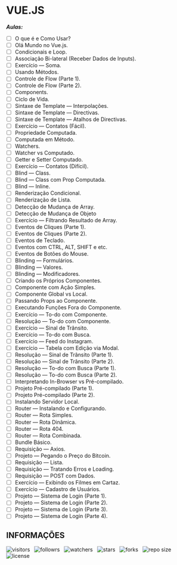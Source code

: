 # VUE.JS

***Aulas:***

- [ ] O que é e Como Usar?
- [ ] Olá Mundo no Vue.js.
- [ ] Condicionais e Loop.
- [ ] Associação Bi-lateral (Receber Dados de Inputs).
- [ ] Exercício — Soma.
- [ ] Usando Métodos.
- [ ] Controle de Flow (Parte 1).
- [ ] Controle de Flow (Parte 2).
- [ ] Components.
- [ ] Ciclo de Vida.
- [ ] Sintaxe de Template — Interpolações.
- [ ] Sintaxe de Template — Directivas.
- [ ] Sintaxe de Template — Atalhos de Directivas.
- [ ] Exercício — Contatos (Fácil).
- [ ] Propriedade Computada.
- [ ] Computada em Método.
- [ ] Watchers.
- [ ] Watcher vs Computado.
- [ ] Getter e Setter Computado.
- [ ] Exercício — Contatos (Difícil).
- [ ] Blind — Class.
- [ ] Blind — Class com Prop Computada.
- [ ] Blind — Inline.
- [ ] Renderização Condicional.
- [ ] Renderização de Lista.
- [ ] Detecção de Mudança de Array.
- [ ] Detecção de Mudança de Objeto
- [ ] Exercício — Filtrando Resultado de Array.
- [ ] Eventos de Cliques (Parte 1).
- [ ] Eventos de Cliques (Parte 2).
- [ ] Eventos de Teclado.
- [ ] Eventos com CTRL, ALT, SHIFT e etc.
- [ ] Eventos de Botões do Mouse.
- [ ] Blinding — Formulários.
- [ ] Blinding — Valores.
- [ ] Blinding — Modificadores.
- [ ] Criando os Próprios Componentes.
- [ ] Componente com Ação Simples.
- [ ] Componente Global vs Local.
- [ ] Passando Props ao Componente.
- [ ] Executando Funções Fora do Componente.
- [ ] Exercício — To-do com Componente.
- [ ] Resolução — To-do com Componente.
- [ ] Exercício — Sinal de Trânsito.
- [ ] Exercício — To-do com Busca.
- [ ] Exercício — Feed do Instagram.
- [ ] Exercício — Tabela com Edição via Modal.
- [ ] Resolução — Sinal de Trânsito (Parte 1).
- [ ] Resolução — Sinal de Trânsito (Parte 2).
- [ ] Resolução — To-do com Busca (Parte 1).
- [ ] Resolução — To-do com Busca (Parte 2).
- [ ] Interpretando In-Browser vs Pré-compilado.
- [ ] Projeto Pré-compilado (Parte 1).
- [ ] Projeto Pré-compilado (Parte 2).
- [ ] Instalando Servidor Local.
- [ ] Router — Instalando e Configurando.
- [ ] Router — Rota Simples.
- [ ] Router — Rota Dinâmica.
- [ ] Router — Rota 404.
- [ ] Router — Rota Combinada.
- [ ] Bundle Básico.
- [ ] Requisição — Axios.
- [ ] Projeto — Pegando o Preço do Bitcoin.
- [ ] Requisição — Lista.
- [ ] Requisição — Tratando Erros e Loading.
- [ ] Requisição — POST com Dados.
- [ ] Exercício — Exibindo os Filmes em Cartaz.
- [ ] Exercício — Cadastro de Usuários.
- [ ] Projeto — Sistema de Login (Parte 1).
- [ ] Projeto — Sistema de Login (Parte 2).
- [ ] Projeto — Sistema de Login (Parte 3).
- [ ] Projeto — Sistema de Login (Parte 4).

## INFORMAÇÕES

![visitors](https://visitor-badge.glitch.me/badge?page_id=Devsgeeknerd.vue.js-front-end-zp "Total de Visitas")
&nbsp;
![followrs](https://img.shields.io/github/followers/Devsgeeknerd?style=social "Total de Seguidores")
&nbsp;
![watchers](https://img.shields.io/github/watchers/Devsgeeknerd/vue.js-front-end-zp?style=social "Total de Observadores")
&nbsp;
![stars](https://img.shields.io/github/stars/Devsgeeknerd/vue.js-front-end-zp?style=social "Total de Estrelas Recebidas")
&nbsp;
![forks](https://img.shields.io/github/forks/Devsgeeknerd/vue.js-front-end-zp?style=social "Total de Forks")
&nbsp;
![repo size](https://img.shields.io/github/repo-size/Devsgeeknerd/vue.js-front-end-zp?style=social "Tamanho do Repositório")
&nbsp;
![license](https://img.shields.io/github/license/Devsgeeknerd/vue.js-front-nd-zp?style=social "Licença do Repositório")

